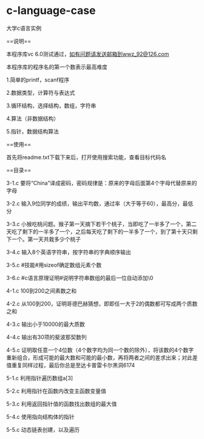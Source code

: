 c-language-case
===============

大学c语言实例

==说明==

本程序库vc 6.0测试通过，如有问题请发送邮箱到wwz_92@126.com


本程序库的程序名的第一个数表示最高难度

1.简单的printf，scanf程序

2.数据类型，计算符与表达式

3.循环结构，选择结构，数组，字符串

4.算法（非数据结构）

5.指针，数据结构算法


==使用==

首先将readme.txt下载下来后，打开使用搜索功能，查看目标代码名

==目录==

3-1.c 要将“China”译成密码，密码规律是：原来的字母后面第4个字母代替原来的字母

3-2.c 输入9位同学的成绩，输出平均数，通过率（大于等于60），最高分，最低分

3-3.c 小猴吃桃问题。猴子第一天摘下若干个桃子，当即吃了一半多了一个，第二天吃了剩下的一半多了一个，之后每天吃了剩下的一半多了一个，到了第十天只剩下一个。第一天共栽多少个桃子
      
3-4.c 输入8个英语字符串，按字符串的字典顺序输出

3-5.c #技能#用sizeof确定数组元素个数

3-6.c #c语言原理证明#说明字符串数组的最后一位自动添加\0


4-1.c 100到200之间素数之和

4-2.c 从100到200，证明哥德巴赫猜想，即即任一大于2的偶数都可写成两个质数之和

4-3.c 输出小于10000的最大质数

4-4.c 输出有30项的斐波那契数列

4-5.c 证明取任意一个4位数（4个数字均为同一个数的除外），将该数的4个数字重新组合，形成可能的最大数和可能的最小数，再将两者之间的差求出来；对此差值重复同样过程，最后你总是至达卡普雷卡尔黑洞6174



5-1.c 利用指针遍历数组a[3]

5-2.c 利用指针在函数内改变主函数变量值

5-3.c 利用返回指针值的函数找出数组的最大值

5-4.c 使用指向结构体的指针

5-5.c 动态链表创建，以及遍历

